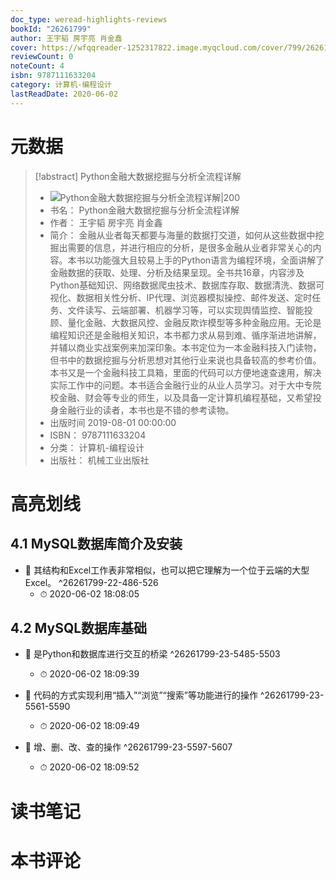```yaml
---
doc_type: weread-highlights-reviews
bookId: "26261799"
author: 王宇韬 房宇亮 肖金鑫
cover: https://wfqqreader-1252317822.image.myqcloud.com/cover/799/26261799/t7_26261799.jpg
reviewCount: 0
noteCount: 4
isbn: 9787111633204
category: 计算机-编程设计
lastReadDate: 2020-06-02
---
```

# 元数据
> [!abstract] Python金融大数据挖掘与分析全流程详解
> - ![ Python金融大数据挖掘与分析全流程详解|200](https://wfqqreader-1252317822.image.myqcloud.com/cover/799/26261799/t7_26261799.jpg)
> - 书名： Python金融大数据挖掘与分析全流程详解
> - 作者： 王宇韬 房宇亮 肖金鑫
> - 简介： 金融从业者每天都要与海量的数据打交道，如何从这些数据中挖掘出需要的信息，并进行相应的分析，是很多金融从业者非常关心的内容。本书以功能强大且较易上手的Python语言为编程环境，全面讲解了金融数据的获取、处理、分析及结果呈现。全书共16章，内容涉及Python基础知识、网络数据爬虫技术、数据库存取、数据清洗、数据可视化、数据相关性分析、IP代理、浏览器模拟操控、邮件发送、定时任务、文件读写、云端部署、机器学习等，可以实现舆情监控、智能投顾、量化金融、大数据风控、金融反欺诈模型等多种金融应用。无论是编程知识还是金融相关知识，本书都力求从易到难、循序渐进地讲解，并辅以商业实战案例来加深印象。本书定位为一本金融科技入门读物，但书中的数据挖掘与分析思想对其他行业来说也具备较高的参考价值。本书又是一个金融科技工具箱，里面的代码可以方便地速查速用，解决实际工作中的问题。本书适合金融行业的从业人员学习。对于大中专院校金融、财会等专业的师生，以及具备一定计算机编程基础，又希望投身金融行业的读者，本书也是不错的参考读物。
> - 出版时间 2019-08-01 00:00:00
> - ISBN： 9787111633204
> - 分类： 计算机-编程设计
> - 出版社： 机械工业出版社

# 高亮划线

## 4.1 MySQL数据库简介及安装


- 📌 其结构和Excel工作表非常相似，也可以把它理解为一个位于云端的大型Excel。 ^26261799-22-486-526
    - ⏱ 2020-06-02 18:08:05 
## 4.2 MySQL数据库基础


- 📌 是Python和数据库进行交互的桥梁 ^26261799-23-5485-5503
    - ⏱ 2020-06-02 18:09:39 

- 📌 代码的方式实现利用“插入”“浏览”“搜索”等功能进行的操作 ^26261799-23-5561-5590
    - ⏱ 2020-06-02 18:09:49 

- 📌 增、删、改、查的操作 ^26261799-23-5597-5607
    - ⏱ 2020-06-02 18:09:52 
# 读书笔记

# 本书评论
